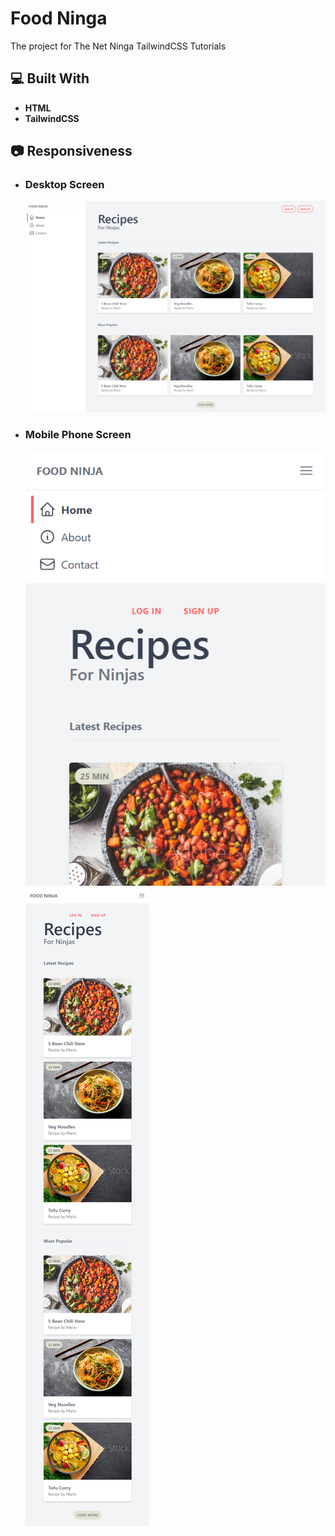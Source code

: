 # Food Ninga

The project for The Net Ninga TailwindCSS Tutorials

## 💻 Built With

- **HTML**
- **TailwindCSS**

## 📷 Responsiveness

- ### Desktop Screen
  ![mobile](ss/desktop.png)
- ### Mobile Phone Screen
  ![mobile](ss/ddmenu.png)
  ![mobile](ss/mobile.png)
